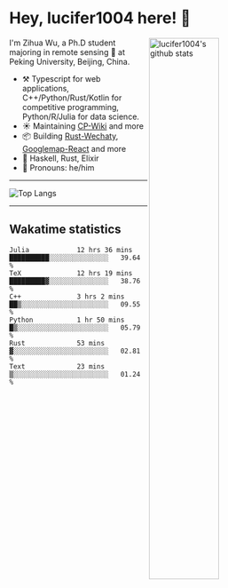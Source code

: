 # Hey, lucifer1004 here! :wave:

<img width="50%" align="right" alt="lucifer1004's github stats" src="https://github-readme-stats.vercel.app/api?username=lucifer1004&show_icons=true">

I'm Zihua Wu, a Ph.D student majoring in remote sensing :satellite: at Peking University, Beijing, China.

- :hammer_and_pick: Typescript for web applications, C++/Python/Rust/Kotlin for competitive programming, Python/R/Julia for data science.
- :sunny: Maintaining [CP-Wiki](https://cp-wiki.vercel.app) and more 
- :package: Building [Rust-Wechaty](https://github.com/wechaty/rust-wechaty), [Googlemap-React](https://github.com/googlemap-react/googlemap-react) and more
- :seedling: Haskell, Rust, Elixir
- :man: Pronouns: he/him

---

![Top Langs](https://github-readme-stats.vercel.app/api/top-langs/?username=lucifer1004&layout=compact)

---

## Wakatime statistics

<!--START_SECTION:waka-->

```text
Julia            12 hrs 36 mins  ██████████░░░░░░░░░░░░░░░   39.64 %
TeX              12 hrs 19 mins  █████████▓░░░░░░░░░░░░░░░   38.76 %
C++              3 hrs 2 mins    ██▒░░░░░░░░░░░░░░░░░░░░░░   09.55 %
Python           1 hr 50 mins    █▒░░░░░░░░░░░░░░░░░░░░░░░   05.79 %
Rust             53 mins         ▓░░░░░░░░░░░░░░░░░░░░░░░░   02.81 %
Text             23 mins         ▒░░░░░░░░░░░░░░░░░░░░░░░░   01.24 %
```

<!--END_SECTION:waka-->
